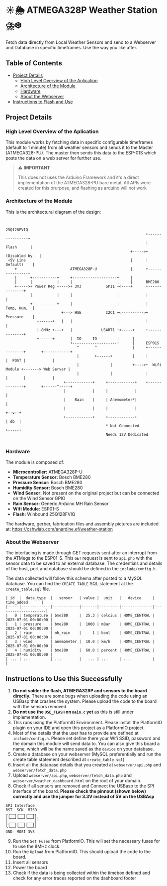 # ☀️🌦️ ATMEGA328P Weather Station ⛈️❄️
Fetch data directly from Local Weather Sensors and send to a Webserver and Database in specific timeframes. Use the way you like after.

## Table of Contents
- [Project Details](#project-details)
    - [High Level Overview of the Aplication](#high-level-overview-of-the-aplication)
    - [Architecture of the Module](#architecture-of-the-module)
    - [Hardware](#hardware)
    - [About the Webserver](#about-the-webserver)
- [Instructions to Flash and Use](#instructions-to-use-this-successfully)

## Project Details
### High Level Overview of the Aplication

This module works by fetching data in specific configurable timeframes (default to 1 minute) from all weather sensors and sends it to the Master (ATMEGA328-PU).
The master then sends this data to the ESP-01S which posts the data on a web server for further use.

> ⚠️ **IMPORTANT**
> 
> This does not uses the Arduino Framework and it's a direct implementation of the ATMEGA328-PU bare metal. All APIs were created for this prurpose, and flashing as arduino will not work

### Architecture of the Module
This is the architectural diagram of the design:
```

                                                               25Q128FVIQ
                                                               +----------------+
                                                               |     Flash      |
                                                        +----->+ (Disabled by   |
 +5V Line                                               |      |    Default)    |
    +                        ATMEGA328P-U               |      +----------------+
    |      +-----------+     +--------------------+     |      
    |      |           |     |                    |     |      BME280
    +----->+ Power Reg +---->+ 3V3           SPI1 +<----+      +--------------+
           |           |     |                    |            |              |
           +-----------+     |                    |            |  Temp, Hum,  |
                         +---> HSE           I2C1 +<---------->+  Pressure    |
              +------+   |   |                    |            |              |
              | 8MHz +---+   |             USART1 +<-----+     +--------------+
              +------+       |  IO     IO         |      |
                             +--------------------+      |     ESP01S
                                ^       ^                |     +--------------+       +------------+
                                |       +------+         |     |              |  POST |            |
                                |              |         +---->+  Wifi Module +-------> Web Server |
                                |              |               |              |       |            |
                          +------------+     +------------+    +--------------+       +------^-----+
                          |            |     |            |                                  |
                          |    Rain    |     | Anemometer*|                                  |
                          |            |     |            |                               +--v--+
                          +------------+     +------------+                               | db  |
                                             * Not Connected                              +-----+
                                             Needs 12V Dedicated


```


### Hardware

The module is composed of:

- **Microcontroller:** ATMEGA328P-U
- **Temperature Sensor:** Bosch BME280
- **Pressure Sensor:** Bosch BME280
- **Humidity Sensor:** Bosch BME280
- **Wind Sensor:** Not present on the original project but can be connected on the Wind Sensor GPIO
- **Rain Sensor:** Generic Arduino MH Rain Sensor
- **Wifi Module:** ESP01-S
- **Flash:** Winbound 25Q128FVIQ

The hardware, gerber, fabrication files and assembly pictures are included at: https://oshwlab.com/anardine.ef/weather-station

### About the Webserver

The interfacing is made through GET requests sent after an interrupt from the ATMega to the ESP01-S. This `GET` request is sent to `api.php` with the sensor data to be saved to an external database.
The credentials and details of the host, port and database should be defined in the `include/config.h`.

The data collected will follow this schema after posted to a MySQL database. You can find the `CREATE TABLE` SQL statement at the `create_table.sql` file.

```
| id  |  data_type  |   sensor   | value |  unit   |   device     |     time_added      |
|-----|-------------|------------|-------|---------|--------------|---------------------|
|   0 | temperature | bme280     |  25.3 | celcius | HOME_CENTRAL | 2025-07-01 00:00:00 |
|   1 | pressure    | bme280     |  1000 | mBar    | HOME_CENTRAL | 2025-07-01 00:00:00 |
|   2 | rain        | mh_rain    |     1 | bool    | HOME_CENTRAL | 2025-07-01 00:00:00 |
|   3 | wind        | anemometer |  10.0 | km/h    | HOME_CENTRAL | 2025-07-01 00:00:00 |
|   4 | humidity    | bme280     |  60.0 | percent | HOME_CENTRAL | 2025-07-01 00:00:00 |
| ... | ...         | ...        |   ... | ...     | ...          |                     |

```

## Instructions to Use this Successfully
1. **Do not solder the flash, ATMEGA328P and sensors to the board directly.** There are some bugs when uploading the code using an USBasp that crashes the system. Please upload the code to the board with the sensors removed.
2. **Do not use the `USE_FLASH` on `main.c` yet** as this is still under implementation.
3. This runs using the PlatformIO Environment. Please install the PlatformIO plugin on your IDE and open this project as a PlatformIO project. 
4. Most of the details that the user has to provide are defined at `include/config.h`. Please set define there your Wifi SSID, password and the domain this module will send data to. You can also give this board a name, which will be the name saved as the `device` on your database.
5. Create a database on your webserver (MySQL preferentially and run the create table statement described at `create_table.sql`)
6. Insert all the database details that you created at `webserver/api.php` and `webserver/fetch_data.php`
7. Upload `webserver/api.php`, `webserver/fetch_data.php` and `webserver/weather_dashboard.html` on the root of your domain.
8. Check if all sensors are removed and Connect the USBasp to the SPI interface of the board. **Please check the pinnout (shown below) correctly and use the jumper for 3.3V instead of 5V on the USBAsp** 
```
SPI Interface
RST  SCK  MISO
┌┌──┐┌──┐┌──┐┐
│└──┘└──┘└──┘│|
│┌──┐┌──┐┌──┐│
└└──┘└──┘└──┘┘
GND  MOSI 3V3
```
9. Run the `Set Fuses` from PlatformIO. This will set the necessary fuses for to use the 8MHz clock.
10. Run the `Upload` from PlatformIO. This should upload the code to the board. 
11. Insert all sensors 
12. Power the board 
13. Check if the data is being collected within the timebox defined and check for any error traces reported on the dashboard footer